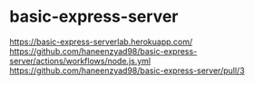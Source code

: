 # basic-express-server
https://basic-express-serverlab.herokuapp.com/
https://github.com/haneenzyad98/basic-express-server/actions/workflows/node.js.yml
https://github.com/haneenzyad98/basic-express-server/pull/3